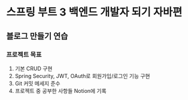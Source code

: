 # 스프링 부트 3 백엔드 개발자 되기 자바편

## 블로그 만들기 연습

### 프로젝트 목표

1. 기본 CRUD 구현
2. Spring Security, JWT, OAuth로 회원가입/로그인 기능 구현
3. Git 커밋 메세지 준수
4. 프로젝트 중 공부한 사항들 Notion에 기록